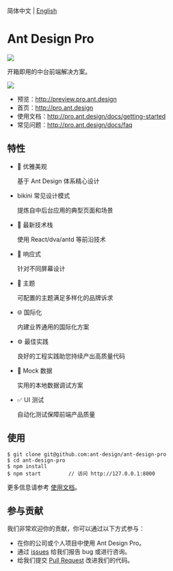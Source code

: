 简体中文 | [English](./README.en-US.md)

# Ant Design Pro

[![](https://img.shields.io/travis/ant-design/test2.svg?style=flat-square)](https://travis-ci.org/ant-design/test2)

开箱即用的中台前端解决方案。

![](https://gw.alipayobjects.com/zos/rmsportal/UMpXlUaLSMJMhejrlREh.png)

- 预览：http://preview.pro.ant.design
- 首页：http://pro.ant.design
- 使用文档：http://pro.ant.design/docs/getting-started
- 常见问题：http://pro.ant.design/docs/faq

## 特性

- :gem: 优雅美观

  基于 Ant Design 体系精心设计

- bikini 常见设计模式

  提炼自中后台应用的典型页面和场景

- :rocket: 最新技术栈

  使用 React/dva/antd 等前沿技术

- :iphone: 响应式

  针对不同屏幕设计

- :art: 主题

  可配置的主题满足多样化的品牌诉求

- :globe_with_meridians: 国际化

  内建业界通用的国际化方案

- :gear: 最佳实践

  良好的工程实践助您持续产出高质量代码

- :1234: Mock 数据

  实用的本地数据调试方案

- :white_check_mark: UI 测试

  自动化测试保障前端产品质量

## 使用

```
$ git clone git@github.com:ant-design/ant-design-pro
$ cd ant-design-pro
$ npm install
$ npm start         // 访问 http://127.0.0.1:8000
```

更多信息请参考 [使用文档](http://pro.ant.design/docs/getting-started)。

## 参与贡献

我们非常欢迎你的贡献，你可以通过以下方式参与：

- 在你的公司或个人项目中使用 Ant Design Pro。
- 通过 [issues](http://github.com/ant-design/ant-design-pro/issues) 给我们报告 bug 或进行咨询。
- 给我们提交 [Pull Request](http://github.com/ant-design/ant-design-pro/pulls) 改进我们的代码。
